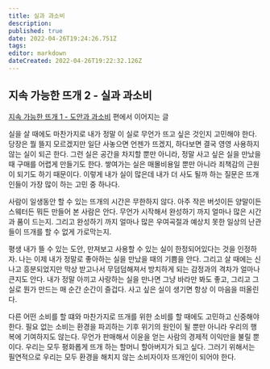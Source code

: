 ```yaml
---
title: 실과 과소비
description: 
published: true
date: 2022-04-26T19:24:26.751Z
tags: 
editor: markdown
dateCreated: 2022-04-26T19:22:32.126Z
---
```


## 지속 가능한 뜨개 2 - 실과 과소비
[지속 가능한 뜨개 1 - 도안과 과소비](https://knitki.herokuapp.com/ko/sustainability/hoarding_pattern) 편에서 이어지는 글


실을 살 때에도 마찬가지로 내가 정말 이 실로 무언가 뜨고 싶은 것인지 고민해야 한다. 당장은 뭘 뜰지 모르겠지만 일단 사놓으면 언젠가 뜨겠지, 하다보면 결국 영영 사용하지 않는 실이 되곤 한다. 그런 실은 공간을 차지할 뿐만 아니라, 정말 사고 싶은 실을 만났을 때 구매를 어렵게 만들기도 한다. 쌓여가는 실은 매몰비용일 뿐만 아니라 죄책감의 근원이 되기도 하기 때문이다. 이렇게 내가 실이 많은데 내가 더 사도 될까 하는 질문은 뜨개인들이 가장 많이 하는 고민 중 하나다.

사람이 일생동안 할 수 있는 뜨개의 시간은 무한하지 않다. 아주 작은 버섯이든 양말이든 스웨터든 뭐든 만들어 본 사람은 안다. 무언가 시작해서 완성하기 까지 얼마나 많은 시간과 품이 드는지. 그리고 완성하기 까지 얼마나 많은 우여곡절과 예상치 못한 일상의 난관들이 뜨개를 할 수 없게 가로막는지. 

평생 내가 뜰 수 있는 도안, 만져보고 사용할 수 있는 실이 한정되어있다는 것을 인정하자. 나는 이제 내가 정말로 좋아하는 실을 만났을 때의 기쁨을 안다. 그리고 살 때에는 신나고 흥분되었지만 막상 받고나서 무덤덤해져서 방치하게 되는 감정과의 격차가 얼마나 큰지도 안다. 내가 정말 아끼고 사랑하는 실을 만나면 그냥 바라만 봐도 좋고, 그리고 그 실로 뭔가 만드는 매 순간 순간이 즐겁다. 사고 싶은 실이 생기면 항상 이 마음을 떠올린다. 

다른 어떤 소비를 할 떄와 마찬가지로 뜨개를 위한 소비를 할 때에도 고민하고 신중해야 한다. 필요 없는 소비는 환경을 파괴하는 기후 위기의 원인이 될 뿐만 아니라 우리의 행복에 기여하지도 않는다. 무언가 판매해서 이윤을 얻는 사람의 경제적 이익만을 불릴 뿐이다. 우리는 모두 평화롭게 뜨개 하는 할머니 할아버지가 되고 싶다. 그러기 위해서는 필연적으로 우리는 모두 환경을 해치지 않는 소비자이자 뜨개인이 되어야 한다.